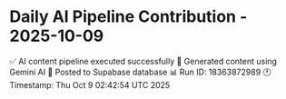 # Daily AI Pipeline Contribution - 2025-10-09

✅ AI content pipeline executed successfully
🤖 Generated content using Gemini AI
💾 Posted to Supabase database
📊 Run ID: 18363872989
🕐 Timestamp: Thu Oct  9 02:42:54 UTC 2025
